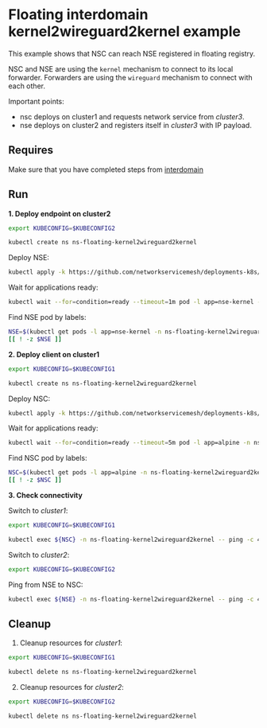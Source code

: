 # Floating interdomain kernel2wireguard2kernel example

This example shows that NSC can reach NSE registered in floating registry.

NSC and NSE are using the `kernel` mechanism to connect to its local forwarder.
Forwarders are using the `wireguard` mechanism to connect with each other.


Important points:
- nsc deploys on cluster1 and requests network service from *cluster3*.
- nse deploys on cluster2 and registers itself in *cluster3* with IP payload.


## Requires

Make sure that you have completed steps from [interdomain](../../)

## Run

**1. Deploy endpoint on cluster2**

```bash
export KUBECONFIG=$KUBECONFIG2
```

```bash
kubectl create ns ns-floating-kernel2wireguard2kernel
```

Deploy NSE:
```bash
kubectl apply -k https://github.com/networkservicemesh/deployments-k8s/examples/multicluster/usecases/floating_Kernel2Wireguard2Kernel/cluster2?ref=925e500915e347ca009f71dc366576988650a20b
```

Wait for applications ready:
```bash
kubectl wait --for=condition=ready --timeout=1m pod -l app=nse-kernel -n ns-floating-kernel2wireguard2kernel
```

Find NSE pod by labels:
```bash
NSE=$(kubectl get pods -l app=nse-kernel -n ns-floating-kernel2wireguard2kernel --template '{{range .items}}{{.metadata.name}}{{"\n"}}{{end}}')
[[ ! -z $NSE ]]
```

**2. Deploy client on cluster1**

```bash
export KUBECONFIG=$KUBECONFIG1
```

```bash
kubectl create ns ns-floating-kernel2wireguard2kernel
```

Deploy NSC:
```bash
kubectl apply -k https://github.com/networkservicemesh/deployments-k8s/examples/multicluster/usecases/floating_Kernel2Wireguard2Kernel/cluster1?ref=925e500915e347ca009f71dc366576988650a20b
```

Wait for applications ready:
```bash
kubectl wait --for=condition=ready --timeout=5m pod -l app=alpine -n ns-floating-kernel2wireguard2kernel
```


Find NSC pod by labels:
```bash
NSC=$(kubectl get pods -l app=alpine -n ns-floating-kernel2wireguard2kernel --template '{{range .items}}{{.metadata.name}}{{"\n"}}{{end}}')
[[ ! -z $NSC ]]
```

**3. Check connectivity**

Switch to *cluster1*:

```bash
export KUBECONFIG=$KUBECONFIG1
```

```bash
kubectl exec ${NSC} -n ns-floating-kernel2wireguard2kernel -- ping -c 4 172.16.1.2
```

Switch to *cluster2*:

```bash
export KUBECONFIG=$KUBECONFIG2
```

Ping from NSE to NSC:
```bash
kubectl exec ${NSE} -n ns-floating-kernel2wireguard2kernel -- ping -c 4 172.16.1.3
```

## Cleanup

1. Cleanup resources for *cluster1*:
```bash
export KUBECONFIG=$KUBECONFIG1
```
```bash
kubectl delete ns ns-floating-kernel2wireguard2kernel
```

2. Cleanup resources for *cluster2*:
```bash
export KUBECONFIG=$KUBECONFIG2
```
```bash
kubectl delete ns ns-floating-kernel2wireguard2kernel
```
